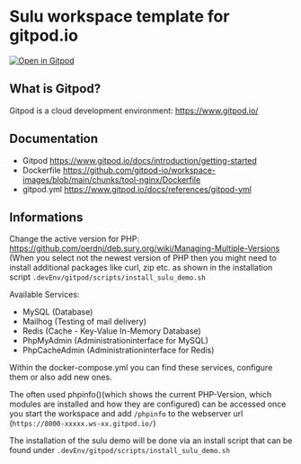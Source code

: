 # Sulu workspace template for gitpod.io

[![Open in Gitpod](https://gitpod.io/button/open-in-gitpod.svg)](https://gitpod.io/#https://github.com/derroylo/sulu-workspace-sample)

## What is Gitpod?
Gitpod is a cloud development environment: https://www.gitpod.io/

## Documentation
- Gitpod https://www.gitpod.io/docs/introduction/getting-started
- Dockerfile https://github.com/gitpod-io/workspace-images/blob/main/chunks/tool-nginx/Dockerfile
- gitpod.yml https://www.gitpod.io/docs/references/gitpod-yml

## Informations
Change the active version for PHP: https://github.com/oerdnj/deb.sury.org/wiki/Managing-Multiple-Versions
(When you select not the newest version of PHP then you might need to install additional packages like curl, zip etc. as shown in the installation script `.devEnv/gitpod/scripts/install_sulu_demo.sh`

Available Services:
- MySQL (Database)
- Mailhog (Testing of mail delivery)
- Redis (Cache - Key-Value In-Memory Database)
- PhpMyAdmin (Administrationinterface for MySQL)
- PhpCacheAdmin (Administrationinterface for Redis)

Within the docker-compose.yml you can find these services, configure them or also add new ones.

The often used phpinfo()(which shows the current PHP-Version, which modules are installed and how they are configured) can be accessed once you start the workspace and add `/phpinfo` to the webserver url (`https://8000-xxxxx.ws-xx.gitpod.io/`)

The installation of the sulu demo will be done via an install script that can be found under `.devEnv/gitpod/scripts/install_sulu_demo.sh`
